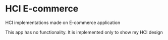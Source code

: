 # HCI E-commerce
HCI implementations made on E-commerce application 

This app has no functionality. It is implemented only to show my HCI design
